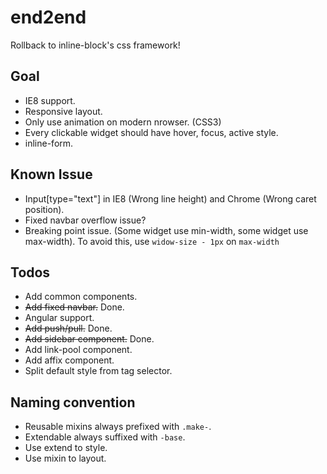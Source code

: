 end2end
=======
Rollback to inline-block's css framework!

Goal
----
* IE8 support.
* Responsive layout.
* Only use animation on modern nrowser. (CSS3)
* Every clickable widget should have hover, focus, active style.
* inline-form.

Known Issue
-----------
* Input[type="text"] in IE8 (Wrong line height) and Chrome (Wrong caret position).
* Fixed navbar overflow issue?
* Breaking point issue. (Some widget use min-width, some widget use max-width). To avoid this, use `widow-size - 1px` on `max-width`

Todos
-----
* Add common components.
* <del>Add fixed navbar.</del> Done.
* Angular support.
* <del>Add push/pull.</del> Done.
* <del>Add sidebar component.</del> Done.
* Add link-pool component.
* Add affix component.
* Split default style from tag selector.

Naming convention
-----------------
* Reusable mixins always prefixed with `.make-`.
* Extendable always suffixed with `-base`.
* Use extend to style.
* Use mixin to layout.

